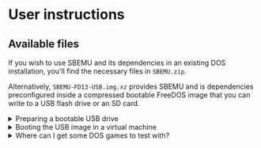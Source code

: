 
# User instructions

## Available files

If you wish to use SBEMU and its dependencies in an existing DOS installation, you'll find the necessary
files in `SBEMU.zip`.

Alternatively, `SBEMU-FD13-USB.img.xz` provides SBEMU and is dependencies preconfigured inside a compressed
bootable FreeDOS image that you can write to a USB flash drive or an SD card.

<details>
<summary>Preparing a bootable USB drive</summary>

## Preparing a bootable USB drive

The USB image can be written to a USB drive or SD card using a tool like [balenaEtcher](https://etcher.balena.io/).

The advantage of using Etcher is that you don't have to decompress the `.xz` archive first.
It will decompress such files automatically, before writing the image to the target drive.
</details>
<details>
<summary>Booting the USB image in a virtual machine</summary>

## Booting the USB image in a virtual machine

You can run the image in a VM with QEMU as follows:

```shell
unxz SBEMU-FD13-USB.img.xz
qemu-system-i386 -drive file=SBEMU-FD13-USB.img,format=raw -device AC97
```

If you wish to test Intel HDA compatibility instead of ICHx AC'97 compatibility, replace `AC97` with `intel-hda` in the last command above.
On Linux, you can include the parameter `--enable-kvm` to run the VM with hardware-assisted virtualization.

If you prefer to use another hypervisor, such as VirtualBox or VMware, you may have to convert the raw image to a supported VM image format first:

```shell
unxz SBEMU-FD13-USB.img.xz
qemu-img convert -f raw -O vmdk SBEMU-FD13-USB.img SBEMU-FD13-USB.vmdk
```

**NOTE**: Although VMs can sometimes be useful during development, testing and debugging, you should not rely on those for actual hardware compatibility testing, since the sound cards that the hypervisors emulate are themselves merely approximations of actual hardware, and will not behave like the real thing in every single corner case.
Basically, you shouldn't test emulators on other emulators.
</details>
<details>
<summary>Where can I get some DOS games to test with?</summary>

## Where can I get some DOS games to test with?

There are multiple convenient distributions out there that contain DOS games that can be distributed freely and legally.
Specifically freeware, shareware, open source and free demo versions.

Here are a few links to such distributions:

- [The PC/DOS Mini](http://vieju.net/pcdosmini/), a compilation of 100+ DOS games ready to play for free
- [GAFFA DOS Shareware/Freeware Pack](https://archive.org/details/gaffa-dos-shareware-pack) (please [donate to the Internet Archive](https://archive.org/donate/), by the way!️ ❤️)
</details>
